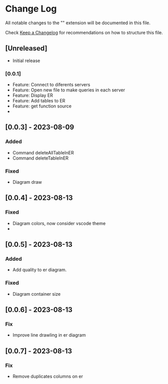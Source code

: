 # Change Log

All notable changes to the "" extension will be documented in this file.

Check [Keep a Changelog](http://keepachangelog.com/) for recommendations on how to structure this file.

## [Unreleased]

- Initial release

### [0.0.1] 

* Feature: Connect to diferents servers
* Feature: Open new file to make queries in each server
* Feature: Display ER
* Feature: Add tables to ER
* Feature: get function source
* 
## [0.0.3] - 2023-08-09

### Added

- Command deleteAllTableInER
- Command deleteTableInER

### Fixed

- Diagram draw
## [0.0.4] - 2023-08-13

### Fixed

- Diagram colors, now consider vscode theme
- 
## [0.0.5] - 2023-08-13

### Added 

- Add quality to er diagram.

### Fixed 
- Diagram container size  

## [0.0.6] - 2023-08-13

### Fix
  - Improve line drawling in er diagram

## [0.0.7] - 2023-08-13

### Fix
  - Remove duplicates columns on er